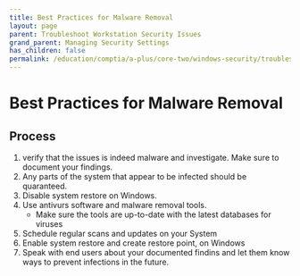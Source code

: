 ```yaml
---
title: Best Practices for Malware Removal
layout: page
parent: Troubleshoot Workstation Security Issues
grand_parent: Managing Security Settings
has_children: false
permalink: /education/comptia/a-plus/core-two/windows-security/troubleshoot-workstations/malware-removal/
---
```


# Best Practices for Malware Removal

## Process

1. verify that the issues is indeed malware and investigate. Make sure to document your findings.
2. Any parts of the system that appear to be infected should be quaranteed.
3. Disable system restore on Windows.
4. Use antivurs software and malware removal tools.
    - Make sure the tools are up-to-date with the latest databases for viruses
5. Schedule regular scans and updates on your System
6. Enable system restore and create restore point, on Windows
7. Speak with end users about your documented findins and let them know ways to prevent infections in the future.
